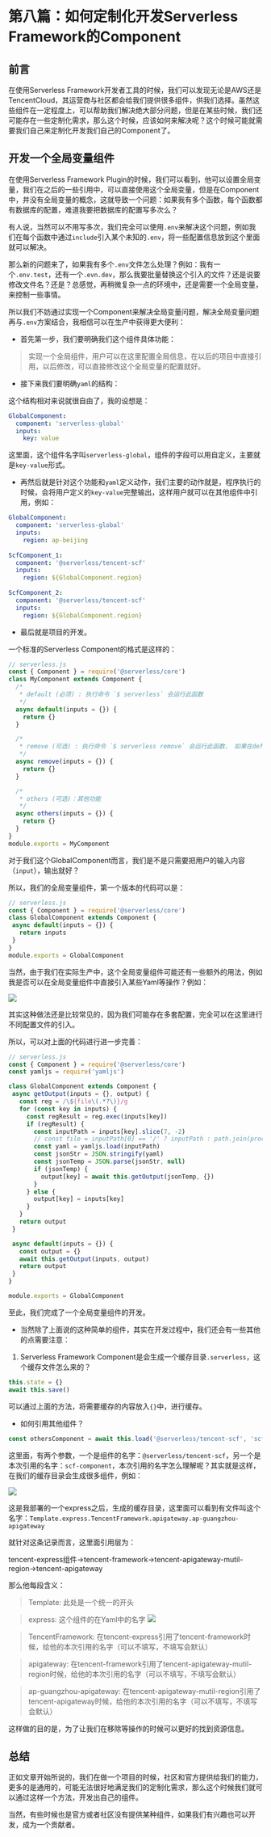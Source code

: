 # 第八篇：如何定制化开发Serverless Framework的Component

## 前言

在使用Serverless Framework开发者工具的时候，我们可以发现无论是AWS还是TencentCloud，其运营商与社区都会给我们提供很多组件，供我们选择。虽然这些组件在一定程度上，可以帮助我们解决绝大部分问题，但是在某些时候，我们还可能存在一些定制化需求，那么这个时候，应该如何来解决呢？这个时候可能就需要我们自己来定制化开发我们自己的Component了。

## 开发一个全局变量组件

在使用Serverless Framework Plugin的时候，我们可以看到，他可以设置全局变量，我们在之后的一些引用中，可以直接使用这个全局变量，但是在Component中，并没有全局变量的概念，这就导致一个问题：如果我有多个函数，每个函数都有数据库的配置，难道我要把数据库的配置写多次么？

有人说，当然可以不用写多次，我们完全可以使用`.env`来解决这个问题，例如我们在每个函数中通过`include`引入某个未知的`.env`，将一些配置信息放到这个里面就可以解决。

那么新的问题来了，如果我有多个`.env`文件怎么处理？例如：我有一个`.env.test`，还有一个`.evn.dev`，那么我要批量替换这个引入的文件？还是说要修改文件名？还是？总感觉，再稍微复杂一点的环境中，还是需要一个全局变量，来控制一些事情。

所以我们不妨通过实现一个Component来解决全局变量问题，解决全局变量问题再与`.env`方案结合，我相信可以在生产中获得更大便利：

* 首先第一步，我们要明确我们这个组件具体功能：

> 实现一个全局组件，用户可以在这里配置全局信息，在以后的项目中直接引用，以后修改，可以直接修改这个全局变量的配置就好。

* 接下来我们要明确`yaml`的结构：

这个结构相对来说就很自由了，我的设想是：

```yaml
GlobalComponent:
  component: 'serverless-global'
  inputs:
    key: value
```

这里面，这个组件名字叫`serverless-global`，组件的字段可以用自定义，主要就是`key-value`形式。

* 再然后就是针对这个功能和`yaml`定义动作，我们主要的动作就是，程序执行的时候，会将用户定义的`key-value`完整输出，这样用户就可以在其他组件中引用，例如：

```yaml
GlobalComponent:
  component: 'serverless-global'
  inputs:
    region: ap-beijing
    
ScfComponent_1:
  component: '@serverless/tencent-scf'
  inputs:
    region: ${GlobalComponent.region}
    
ScfComponent_2:
  component: '@serverless/tencent-scf'
  inputs:
    region: ${GlobalComponent.region}
```

* 最后就是项目的开发。

一个标准的Serverless Component的格式是这样的：

```javascript
// serverless.js
const { Component } = require('@serverless/core')
class MyComponent extends Component {
  /*
   * default (必须) : 执行命令 `$ serverless` 会运行此函数
   */
  async default(inputs = {}) {
    return {}
  }

  /*
   * remove (可选) : 执行命令 `$ serverless remove` 会运行此函数， 如果在default中保存了状态，那么此处也必须要存在，否则会报错
   */
  async remove(inputs = {}) {
    return {}
  }

  /*
   * others (可选)：其他功能
   */
  async others(inputs = {}) {
    return {}
  }
}
module.exports = MyComponent
```

对于我们这个GlobalComponent而言，我们是不是只需要把用户的输入内容（`input`），输出就好？

所以，我们的全局变量组件，第一个版本的代码可以是：

 ```javascript
// serverless.js
const { Component } = require('@serverless/core')
class GlobalComponent extends Component {
  async default(inputs = {}) {
    return inputs
  }
}
module.exports = GlobalComponent
```

当然，由于我们在实际生产中，这个全局变量组件可能还有一些额外的用法，例如我是否可以在全局变量组件中直接引入某些Yaml等操作？例如：

![](../material/5-8-1.png)

其实这种做法还是比较常见的，因为我们可能存在多套配置，完全可以在这里进行不同配置文件的引入。

所以，可以对上面的代码进行进一步完善：

 ```javascript
// serverless.js
const { Component } = require('@serverless/core')
const yamljs = require('yamljs')

class GlobalComponent extends Component {
  async getOutput(inputs = {}, output) {
    const reg = /\${file\(.*?\)}/g
    for (const key in inputs) {
      const regResult = reg.exec(inputs[key])
      if (regResult) {
        const inputPath = inputs[key].slice(7, -2)
        // const file = inputPath[0] == '/' ? inputPath : path.join(process.cwd(), inputPath)
        const yaml = yamljs.load(inputPath)
        const jsonStr = JSON.stringify(yaml)
        const jsonTemp = JSON.parse(jsonStr, null)
        if (jsonTemp) {
          output[key] = await this.getOutput(jsonTemp, {})
        }
      } else {
        output[key] = inputs[key]
      }
    }
    return output
  }

  async default(inputs = {}) {
    const output = {}
    await this.getOutput(inputs, output)
    return output
  }
}

module.exports = GlobalComponent

```
至此，我们完成了一个全局变量组件的开发。

* 当然除了上面说的这种简单的组件，其实在开发过程中，我们还会有一些其他的点需要注意：

1. Serverless Framework Component是会生成一个缓存目录`.serverless`，这个缓存文件怎么来的？

```javascript
this.state = {}
await this.save()
```

可以通过上面的方法，将需要缓存的内容放入`{}`中，进行缓存。

* 如何引用其他组件？

```javascript
const othersComponent = await this.load('@serverless/tencent-scf', 'scf-component');
```

这里面，有两个参数，一个是组件的名字：`@serverless/tencent-scf`，另一个是本次引用的名字：`scf-component`，本次引用的名字怎么理解呢？其实就是这样，在我们的缓存目录会生成很多组件，例如：

![](../material/5-8-2.png)

这是我部署的一个express之后，生成的缓存目录，这里面可以看到有文件叫这个名字：`Template.express.TencentFramework.apigateway.ap-guangzhou-apigateway`

就针对这条记录而言，这里面引用层为：

tencent-express组件->tencent-framework->tencent-apigateway-mutil-region->tencent-apigateway

那么他每段含义：

> Template: 此处是一个统一的开头

> express: 这个组件的在Yaml中的名字
![](../material/5-8-3.png)

> TencentFramework: 在tencent-express引用了tencent-framework时候，给他的本次引用的名字（可以不填写，不填写会默认）

> apigateway: 在tencent-framework引用了tencent-apigateway-mutil-region时候，给他的本次引用的名字（可以不填写，不填写会默认）

> ap-guangzhou-apigateway: 在tencent-apigateway-mutil-region引用了tencent-apigateway时候，给他的本次引用的名字（可以不填写，不填写会默认） 

这样做的目的是，为了让我们在移除等操作的时候可以更好的找到资源信息。

## 总结

正如文章开始所说的，我们在做一个项目的时候，社区和官方提供给我们的能力，更多的是通用的，可能无法很好地满足我们的定制化需求，那么这个时候我们就可以通过这样一个方法，开发出自己的组件。

当然，有些时候也是官方或者社区没有提供某种组件，如果我们有兴趣也可以开发，成为一个贡献者。